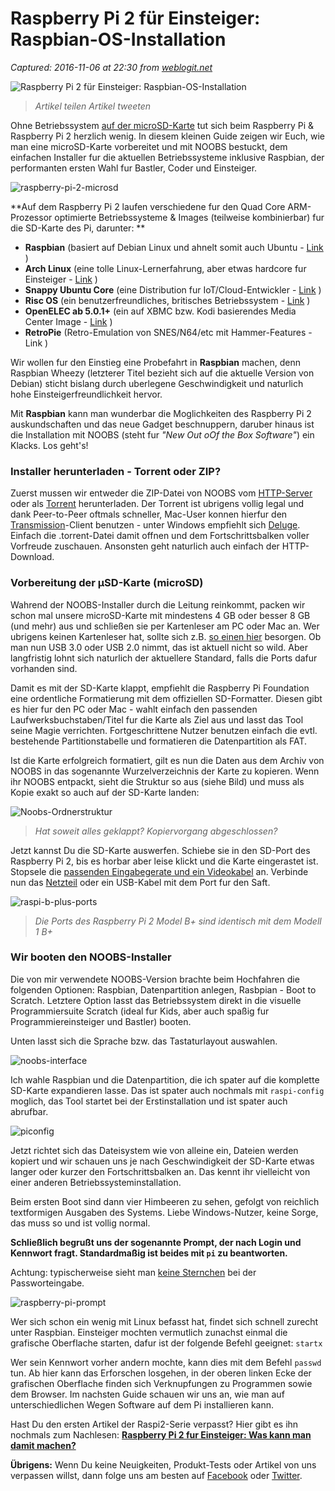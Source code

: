 # Raspberry Pi 2 für Einsteiger: Raspbian-OS-Installation

_Captured: 2016-11-06 at 22:30 from [weblogit.net](http://weblogit.net/raspberry-pi-2-fuer-einsteiger-raspbian-os-installation-96177/)_

![Raspberry Pi 2 für Einsteiger: Raspbian-OS-Installation](http://static.weblogit.net/wp-content/uploads/2015/03/xraspi-noobs-installation-raspbian-cover.jpg.pagespeed.ic.W4Q4NxxjsX.jpg)

> _Artikel teilen Artikel tweeten_

Ohne Betriebssystem [auf der microSD-Karte](http://weblogit.net/2015/02/27/raspberry-pi-2-fuer-einsteiger-sinnvolles-zubehoer-23888/) tut sich beim Raspberry Pi & Raspberry Pi 2 herzlich wenig. In diesem kleinen Guide zeigen wir Euch, wie man eine microSD-Karte vorbereitet und mit NOOBS bestuckt, dem einfachen Installer fur die aktuellen Betriebssysteme inklusive Raspbian, der performanten ersten Wahl fur Bastler, Coder und Einsteiger.

![raspberry-pi-2-microsd](http://static.weblogit.net/wp-content/uploads/2015/02/xraspberry-pi-2-microsd-620x349.jpg.pagespeed.ic.Rtq9NA-2Ru.jpg)

**Auf dem Raspberry Pi 2 laufen verschiedene fur den Quad Core ARM-Prozessor optimierte Betriebssysteme & Images (teilweise kombinierbar) fur die SD-Karte des Pi, darunter: **

  * **Raspbian** (basiert auf Debian Linux und ahnelt somit auch Ubuntu - [Link](http://www.raspberrypi.org/downloads/) )
  * **Arch Linux** (eine tolle Linux-Lernerfahrung, aber etwas hardcore fur Einsteiger - [Link](http://archlinuxarm.org/platforms/armv7/broadcom/raspberry-pi-2) )
  * **Snappy Ubuntu Core** (eine Distribution fur IoT/Cloud-Entwickler - [Link](http://www.raspberrypi.org/downloads/) )
  * **Risc OS** (ein benutzerfreundliches, britisches Betriebssystem - [Link](https://www.riscosopen.org/content/downloads/raspberry-pi) )
  * **OpenELEC ab 5.0.1+** (ein auf XBMC bzw. Kodi basierendes Media Center Image - [Link](http://openelec.tv/get-openelec) )
  * **RetroPie** (Retro-Emulation von SNES/N64/etc mit Hammer-Features - Link )

Wir wollen fur den Einstieg eine Probefahrt in **Raspbian** machen, denn Raspbian Wheezy (letzterer Titel bezieht sich auf die aktuelle Version von Debian) sticht bislang durch uberlegene Geschwindigkeit und naturlich hohe Einsteigerfreundlichkeit hervor.

Mit **Raspbian** kann man wunderbar die Moglichkeiten des Raspberry Pi 2 auskundschaften und das neue Gadget beschnuppern, daruber hinaus ist die Installation mit NOOBS (steht fur _"New Out oOf the Box Software"_) ein Klacks. Los geht's!

### Installer herunterladen - Torrent oder ZIP?

Zuerst mussen wir entweder die ZIP-Datei von NOOBS vom [HTTP-Server](http://downloads.raspberrypi.org/NOOBS_latest) oder als [Torrent](http://downloads.raspberrypi.org/NOOBS_latest.torrent) herunterladen. Der Torrent ist ubrigens vollig legal und dank Peer-to-Peer oftmals schneller, Mac-User konnen hierfur den [Transmission](http://www.transmissionbt.com/download/)-Client benutzen - unter Windows empfiehlt sich [Deluge](http://deluge-torrent.org/). Einfach die .torrent-Datei damit offnen und dem Fortschrittsbalken voller Vorfreude zuschauen. Ansonsten geht naturlich auch einfach der HTTP-Download.

### Vorbereitung der µSD-Karte (microSD)

Wahrend der NOOBS-Installer durch die Leitung reinkommt, packen wir schon mal unsere microSD-Karte mit mindestens 4 GB oder besser 8 GB (und mehr) aus und schließen sie per Kartenleser am PC oder Mac an. Wer ubrigens keinen Kartenleser hat, sollte sich z.B. [so einen hier](http://www.amazon.de/gp/product/B009D79VH4/ref=as_li_tl?ie=UTF8&camp=1638&creative=19454&creativeASIN=B009D79VH4&linkCode=as2&tag=wbi-21) besorgen. Ob man nun USB 3.0 oder USB 2.0 nimmt, das ist aktuell nicht so wild. Aber langfristig lohnt sich naturlich der aktuellere Standard, falls die Ports dafur vorhanden sind.

Damit es mit der SD-Karte klappt, empfiehlt die Raspberry Pi Foundation eine ordentliche Formatierung mit dem offiziellen SD-Formatter. Diesen gibt es hier fur den PC oder Mac - wahlt einfach den passenden Laufwerksbuchstaben/Titel fur die Karte als Ziel aus und lasst das Tool seine Magie verrichten. Fortgeschrittene Nutzer benutzen einfach die evtl. bestehende Partitionstabelle und formatieren die Datenpartition als FAT.

Ist die Karte erfolgreich formatiert, gilt es nun die Daten aus dem Archiv von NOOBS in das sogenannte Wurzelverzeichnis der Karte zu kopieren. Wenn ihr NOOBS entpackt, sieht die Struktur so aus (siehe Bild) und muss als Kopie exakt so auch auf der SD-Karte landen:

![Noobs-Ordnerstruktur](http://static.weblogit.net/wp-content/uploads/2015/03/Noobs-Ordnerstruktur-620x301.png.pagespeed.ce.oKLTBfuUm5.png)

> _Hat soweit alles geklappt? Kopiervorgang abgeschlossen?_

Jetzt kannst Du die SD-Karte auswerfen. Schiebe sie in den SD-Port des Raspberry Pi 2, bis es horbar aber leise klickt und die Karte eingerastet ist. Stopsele die [passenden Eingabegerate und ein Videokabel](http://weblogit.net/2015/02/27/raspberry-pi-2-fuer-einsteiger-sinnvolles-zubehoer-23888/) an. Verbinde nun das [Netzteil](http://weblogit.net/2015/02/27/raspberry-pi-2-fuer-einsteiger-sinnvolles-zubehoer-23888/) oder ein USB-Kabel mit dem Port fur den Saft.

![raspi-b-plus-ports](http://static.weblogit.net/wp-content/uploads/2015/03/xraspi-b-plus-ports-620x437.png.pagespeed.ic.x4-j5kUioe.png)

> _Die Ports des Raspberry Pi 2 Model B+ sind identisch mit dem Modell 1 B+_

### Wir booten den NOOBS-Installer

Die von mir verwendete NOOBS-Version brachte beim Hochfahren die folgenden Optionen: Raspbian, Datenpartition anlegen, Rasbpian - Boot to Scratch. Letztere Option lasst das Betriebssystem direkt in die visuelle Programmiersuite Scratch (ideal fur Kids, aber auch spaßig fur Programmiereinsteiger und Bastler) booten.

Unten lasst sich die Sprache bzw. das Tastaturlayout auswahlen.

![noobs-interface](http://static.weblogit.net/wp-content/uploads/2015/03/xnoobs-interface-620x465.png.pagespeed.ic.anXM_A1z7p.png)

Ich wahle Raspbian und die Datenpartition, die ich spater auf die komplette SD-Karte expandieren lasse. Das ist spater auch nochmals mit `raspi-config` moglich, das Tool startet bei der Erstinstallation und ist spater auch abrufbar.

![piconfig](http://static.weblogit.net/wp-content/uploads/2015/03/xpiconfig-620x221.jpg.pagespeed.ic.TVxUSQ9vzl.jpg)

Jetzt richtet sich das Dateisystem wie von alleine ein, Dateien werden kopiert und wir schauen uns je nach Geschwindigkeit der SD-Karte etwas langer oder kurzer den Fortschrittsbalken an. Das kennt ihr vielleicht von einer anderen Betriebssysteminstallation.

Beim ersten Boot sind dann vier Himbeeren zu sehen, gefolgt von reichlich textformigen Ausgaben des Systems. Liebe Windows-Nutzer, keine Sorge, das muss so und ist vollig normal.

**Schließlich begrußt uns der sogenannte Prompt, der nach Login und Kennwort fragt. Standardmaßig ist beides mit `pi` zu beantworten.**

Achtung: typischerweise sieht man [keine Sternchen](http://weblogit.net/2015/01/29/passwort-im-terminal-eingeben-bleibt-leer-reagiert-nicht-75843/) bei der Passworteingabe.

![raspberry-pi-prompt](http://static.weblogit.net/wp-content/uploads/2015/03/xraspberry-pi-prompt-620x465.jpg.pagespeed.ic.yXZ_9payIs.jpg)

Wer sich schon ein wenig mit Linux befasst hat, findet sich schnell zurecht unter Raspbian. Einsteiger mochten vermutlich zunachst einmal die grafische Oberflache starten, dafur ist der folgende Befehl geeignet: `startx`

Wer sein Kennwort vorher andern mochte, kann dies mit dem Befehl `passwd` tun. Ab hier kann das Erforschen losgehen, in der oberen linken Ecke der grafischen Oberflache finden sich Verknupfungen zu Programmen sowie dem Browser. Im nachsten Guide schauen wir uns an, wie man auf unterschiedlichen Wegen Software auf dem Pi installieren kann.

Hast Du den ersten Artikel der Raspi2-Serie verpasst? Hier gibt es ihn nochmals zum Nachlesen: **[Raspberry Pi 2 fur Einsteiger: Was kann man damit machen?](http://weblogit.net/2015/02/25/raspberry-pi-2-fuer-einsteiger-was-kann-man-damit-machen-75295/)**

**Übrigens:** Wenn Du keine Neuigkeiten, Produkt-Tests oder Artikel von uns verpassen willst, dann folge uns am besten auf [Facebook](http://weblogit.net/out/facebook-bottompost) oder [Twitter](http://weblogit.net/out/twitter-bottompost).
